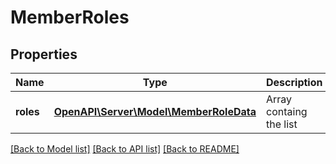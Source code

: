 # MemberRoles

## Properties
Name | Type | Description | Notes
------------ | ------------- | ------------- | -------------
**roles** | [**OpenAPI\Server\Model\MemberRoleData**](MemberRoleData.md) | Array containg the list | 

[[Back to Model list]](../README.md#documentation-for-models) [[Back to API list]](../README.md#documentation-for-api-endpoints) [[Back to README]](../README.md)


